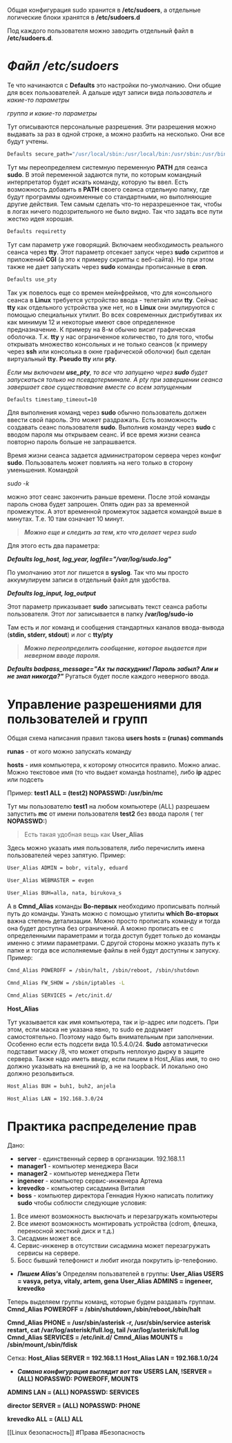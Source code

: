 Общая конфигурация sudo хранится в **/etc/sudoers**, а отдельные логические блоки хранятся в **/etc/sudoers.d**

Под каждого пользователя можно заводить отдельный файл в **/etc/sudoers.d**.

# ***Файл /etc/sudoers***

Те что начинаются с **Defaults** это настройки по-умолчанию. Они общие для всех пользователей.
А дальше идут записи вида
_пользователь и какие-то параметры_

_группа и какие-то параметры_

Тут описываются персональные разрешения. Эти разрешения можно выдавать за раз в одной строке, а можно разбить на несколько. Они все будут учтены.

```bash
Defaults secure_path="/usr/local/sbin:/usr/local/bin:/usr/sbin:/usr/bin:/sbin:/bin:/snap/bin"
```
Тут мы переопределяем системную переменную **PATH** для сеанса **sudo**.
В этой переменной задаются пути, по которым командный интерпретатор будет искать команду, которую ты ввел.
Есть возможность добавить в **PATH** своего сеанса отдельную папку, где будут программы одноименные со стандартными, но выполняющие другие действия. Тем самым сделать что-то неразрешенное так, чтобы в логах ничего подозрительного не было видно.
Так что задать все пути жестко идея хорошая.

```bash
Defaults requiretty
```

Тут сам параметр уже говорящий. Включаем необходимость реального сеанса через **tty**. Этот параметр отсекает запуск через **sudo** скриптов и приложений **CGI** (а это к примеру скрипты с веб-сайта).
Но при этом также не дает запускать через **sudo** команды прописанные в **cron**.

```bash
Defaults use_pty
```

Так уж повелось еще со времен мейнфреймов, что для консольного сеанса в **Linux** требуется устройство ввода - телетайп или **tty**. Сейчас **tty** как отдельного устройства уже нет, но в **Linux** они эмулируются с помощью специальных утилит. Во всех современных дистрибутивах их как минимум 12 и некоторые имеют свое определенное предназначение. К примеру на 8-м обычно висит графическая оболочка.
Т.к. **tty** у нас ограниченное количество, то для того, чтобы открывать множество консольных и не только сеансов (к примеру через **ssh** или консолька в окне графической оболочки) был сделан виртуальный **tty**. **Pseudo tty** или **pty**.

*Если мы включаем **use_pty**, то все что запущено через **sudo** будет запускаться только на псевдотерминале. А pty при завершении сеанса завершает свое существование вместе со всем запущенным*

```bash
Defaults timestamp_timeout=10
```

Для выполнения команд через **sudo** обычно пользователь должен ввести свой пароль. Это может раздражать. Есть возможность создавать сеанс пользователя **sudo**. Выполнив команду через **sudo** с вводом пароля мы открываем сеанс. И все время жизни сеанса повторно пароль больше не запрашвается.

Время жизни сеанса задается администратором сервера через конфиг **sudo**. Пользователь может повлиять на него только в сторону уменьшения. Командой

*sudo -k*

можно этот сеанс закончить раньше времени. После этой команды пароль снова будет запрошен. Опять один раз за временной промежуток.
А этот временной промежуток задается командой выше в минутах. Т.е. 10 там означает 10 минут.

>***Можно еще и следить за тем, кто что делает через sudo***

Для этого есть два параметра:

_**Defaults log_host, log_year, logfile="/var/log/sudo.log"**_

По умолчанию этот лог пишется в **syslog**. Так что мы просто аккумулируем записи в отдельный файл для удобства.

_**Defaults log_input, log_output**_

Этот параметр приказывает **sudo** записывать текст сеанса работы пользователя.
Этот лог записывается в папку **/var/log/sudo-io**

Там есть и лог команд и сообщения стандартных каналов ввода-вывода (**stdin, stderr, stdout**) и лог с **tty/pty**

>***Можно переопределить сообщение, которое выдается при неверном вводе пароля.***

_**Defaults badpass_message="Ах ты паскудник! Пароль забыл? Али и не знал никогда?"**_
Ругаться будет после каждого неверного ввода.

# Управление разрешениями для пользователей и групп

Общая схема написания правил такова
**users hosts = (runas) commands**

**runas** - от кого можно запускать команду

**hosts** - имя компьютера, к которому относится правило. Можно алиас. Можно текстовое имя (то что выдает команда hostname), либо **ip** адрес или подсеть

Пример:
**test1 ALL = (test2) NOPASSWD: /usr/bin/mc**

Тут мы пользователю **test1** на любом компьютере (ALL) разрешаем запустить **mc** от имени пользователя **test2** без ввода пароля ( тег **NOPASSWD:**)

>Есть такая удобная вещь как **User_Alias**

Здесь можно указать имя пользователя, либо перечислить имена пользователей через запятую.
Пример: 
```bash
User_Alias ADMIN = bobr, vitaly, eduard

User_Alias WEBMASTER = evgen

User_Alias BUH=alla, nata, birukova_s
```

А в **Cmnd_Alias** команды
**Во-первых** необходимо прописывать полный путь до команды. Узнать можно с помощью утилиты **which**
**Во-вторых** важна степень детализации. Можно просто прописать команду и тогда она будет доступна без ограничений. А можно прописать ее с определенными параметрами и тогда доступ будет только до команды именно с этими параметрами. С другой стороны можно указать путь к папке и тогда все исполняемые файлы в ней будут доступны к запуску.
Пример:
```bash
Cmnd_Alias POWEROFF = /sbin/halt, /sbin/reboot, /sbin/shutdown

Cmnd_Alias FW_SHOW = /sbin/iptables -L

Cmnd_Alias SERVICES = /etc/init.d/
```

**Host_Alias**

Тут указывается как имя компьютера, так и ip-адрес или подсеть. При этом, если маска не указана явно, то sudo ее додумает самостоятельно. Поэтому надо быть внимательным при заполнении. Особенно если есть подсети вида 10.5.4.0/24. **Sudo** автоматически подставит маску /8, что может открыть неплохую дырку в защите сервера.
Также надо иметь ввиду, если пишем в Host_Alias имя, то оно должно указывать на внешний ip, а не на loopback. И локально оно должно резольвиться.
```bash
Host_Alias BUH = buh1, buh2, anjela

Host_Alias LAN = 192.168.3.0/24
```


# Практика распределение прав 

Дано:
- **server** - единственный сервер в организации. 192.168.1.1
- **manager1** - компьютер менеджера Васи
- **manager2** - компьютер менеджера Пети
- **ingeneer** - компьютер сервис-инженера Артема
- **krevedko** - компьютер сисадмина Виталия
- **boss** - компьютер директора Геннадия
Нужно написать политику **sudo** чтобы соблюсти следующие условия:
1. Все имеют возможность выключать и перезагружать компьютеры
2. Все имеют возможность монтировать устройства (cdrom, флешка, переносной жесткий диск и т.д.)
3. Сисадмин может все.
4. Сервис-инженер в отсутствии сисадмина может перезагружать сервисы на сервере.
5. Босс бывший телефонист и любит иногда покрутить ip-телефонию.

- ***Пишем Alias's***
Определям пользвателей в группы:
**User_Alias USERS = vasya, petya, vitaly, artem, gena**
**User_Alias ADMINS = ingeneer, krevedko**

Теперь выделяем группы команд, которые будем раздавать группам.
**Cmnd_Alias POWEROFF = /sbin/shutdown,/sbin/reboot,/sbin/halt**

**Cmnd_Alias PHONE = /usr/sbin/asterisk -r, /usr/sbin/service asterisk restart, cat /var/log/asterisk/full.log, tail /var/log/asterisk/full.log**
**Cmnd_Alias SERVICES = /etc/init.d/**
**Cmnd_Alias MOUNTS = /sbin/mount,/sbin/fdisk**

Сетка:
**Host_Alias SERVER = 192.168.1.1**
**Host_Alias LAN = 192.168.1.0/24**

- ***Самана конфигурация выглядит вот так***
**USERS LAN, !SERVER = (ALL) NOPASSWD: POWEROFF, MOUNTS**

**ADMINS LAN = (ALL) NOPASSWD: SERVICES**

**director SERVER = (ALL) NOPASSWD: PHONE**

**krevedko ALL = (ALL) ALL**

[[Linux безопасность]] 
#Права #Безопасность
